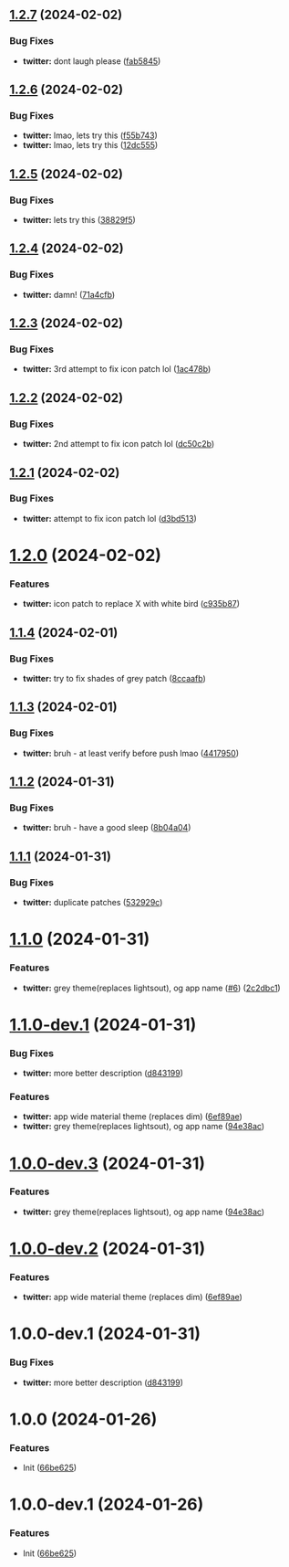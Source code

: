 ## [1.2.7](https://github.com/IndusAryan/twitter-patches/compare/v1.2.6...v1.2.7) (2024-02-02)


### Bug Fixes

* **twitter:** dont laugh please ([fab5845](https://github.com/IndusAryan/twitter-patches/commit/fab5845438dabb6e8ca57bc78b6e66d108d26489))

## [1.2.6](https://github.com/IndusAryan/twitter-patches/compare/v1.2.5...v1.2.6) (2024-02-02)


### Bug Fixes

* **twitter:** lmao, lets try this ([f55b743](https://github.com/IndusAryan/twitter-patches/commit/f55b743f8a6baf4867ffa500f15122884d4c6603))
* **twitter:** lmao, lets try this ([12dc555](https://github.com/IndusAryan/twitter-patches/commit/12dc55517b3e7600b9e7447a1d32c7ba9d5b4d5b))

## [1.2.5](https://github.com/IndusAryan/twitter-patches/compare/v1.2.4...v1.2.5) (2024-02-02)


### Bug Fixes

* **twitter:** lets try this ([38829f5](https://github.com/IndusAryan/twitter-patches/commit/38829f5c60a1b69dc725b51214ef3f6b28ff4454))

## [1.2.4](https://github.com/IndusAryan/twitter-patches/compare/v1.2.3...v1.2.4) (2024-02-02)


### Bug Fixes

* **twitter:** damn! ([71a4cfb](https://github.com/IndusAryan/twitter-patches/commit/71a4cfba1c134c03418ca7ffc39942aa38158e34))

## [1.2.3](https://github.com/IndusAryan/twitter-patches/compare/v1.2.2...v1.2.3) (2024-02-02)


### Bug Fixes

* **twitter:** 3rd attempt to fix icon patch lol ([1ac478b](https://github.com/IndusAryan/twitter-patches/commit/1ac478ba6b2a33710d2a08edc08058cbb48c7235))

## [1.2.2](https://github.com/IndusAryan/twitter-patches/compare/v1.2.1...v1.2.2) (2024-02-02)


### Bug Fixes

* **twitter:** 2nd attempt to fix icon patch lol ([dc50c2b](https://github.com/IndusAryan/twitter-patches/commit/dc50c2bbe6893667267231ede70de86000aa0dd8))

## [1.2.1](https://github.com/IndusAryan/twitter-patches/compare/v1.2.0...v1.2.1) (2024-02-02)


### Bug Fixes

* **twitter:** attempt to fix icon patch lol ([d3bd513](https://github.com/IndusAryan/twitter-patches/commit/d3bd513bf0f7aaa9d185726c3ef27dc58506ceb1))

# [1.2.0](https://github.com/IndusAryan/twitter-patches/compare/v1.1.4...v1.2.0) (2024-02-02)


### Features

* **twitter:** icon patch to replace X with white bird ([c935b87](https://github.com/IndusAryan/twitter-patches/commit/c935b8754d90f4da37f19c83f4423296107a1f35))

## [1.1.4](https://github.com/IndusAryan/twitter-patches/compare/v1.1.3...v1.1.4) (2024-02-01)


### Bug Fixes

* **twitter:** try to fix shades of grey patch ([8ccaafb](https://github.com/IndusAryan/twitter-patches/commit/8ccaafb8c8e9f6c7cb12df3fbbf4c1bc278948aa))

## [1.1.3](https://github.com/IndusAryan/twitter-patches/compare/v1.1.2...v1.1.3) (2024-02-01)


### Bug Fixes

* **twitter:** bruh - at least verify before push lmao ([4417950](https://github.com/IndusAryan/twitter-patches/commit/4417950749cff247df6581c2b251eade96e94e8f))

## [1.1.2](https://github.com/IndusAryan/twitter-patches/compare/v1.1.1...v1.1.2) (2024-01-31)


### Bug Fixes

* **twitter:** bruh - have a good sleep ([8b04a04](https://github.com/IndusAryan/twitter-patches/commit/8b04a040cf464b7ee5e477a44c9af0e54acf472d))

## [1.1.1](https://github.com/IndusAryan/twitter-patches/compare/v1.1.0...v1.1.1) (2024-01-31)


### Bug Fixes

* **twitter:** duplicate patches ([532929c](https://github.com/IndusAryan/twitter-patches/commit/532929c822c4c95e9e5eb27feb9492bb7ca8efe6))

# [1.1.0](https://github.com/IndusAryan/twitter-patches/compare/v1.0.0...v1.1.0) (2024-01-31)


### Features

* **twitter:** grey theme(replaces lightsout), og app name ([#6](https://github.com/IndusAryan/twitter-patches/issues/6)) ([2c2dbc1](https://github.com/IndusAryan/twitter-patches/commit/2c2dbc1a6e4a3b93657480de564791167839f422))

# [1.1.0-dev.1](https://github.com/IndusAryan/twitter-patches/compare/v1.0.0...v1.1.0-dev.1) (2024-01-31)


### Bug Fixes

* **twitter:** more better description ([d843199](https://github.com/IndusAryan/twitter-patches/commit/d843199fd2d286760fb6420f471bdc73778c2650))


### Features

* **twitter:** app wide material theme (replaces dim) ([6ef89ae](https://github.com/IndusAryan/twitter-patches/commit/6ef89ae9c6a2aa48ea08fc61114ca249a1469e90))
* **twitter:** grey theme(replaces lightsout), og app name ([94e38ac](https://github.com/IndusAryan/twitter-patches/commit/94e38ac5b03b2dfc8f7c4ce9cc1dae0436a26e54))

# [1.0.0-dev.3](https://github.com/IndusAryan/twitter-patches/compare/v1.0.0-dev.2...v1.0.0-dev.3) (2024-01-31)

### Features

* **twitter:** grey theme(replaces lightsout), og app name ([94e38ac](https://github.com/IndusAryan/twitter-patches/commit/94e38ac5b03b2dfc8f7c4ce9cc1dae0436a26e54))

# [1.0.0-dev.2](https://github.com/IndusAryan/twitter-patches/compare/v1.0.0-dev.1...v1.0.0-dev.2) (2024-01-31)


### Features

* **twitter:** app wide material theme (replaces dim) ([6ef89ae](https://github.com/IndusAryan/twitter-patches/commit/6ef89ae9c6a2aa48ea08fc61114ca249a1469e90))

# 1.0.0-dev.1 (2024-01-31)


### Bug Fixes

* **twitter:** more better description ([d843199](https://github.com/IndusAryan/twitter-patches/commit/d843199fd2d286760fb6420f471bdc73778c2650))

# 1.0.0 (2024-01-26)


### Features

* Init ([66be625](https://github.com/ReVanced/revanced-patches-template/commit/66be625f25ee2d678dac62a5bf4daa631284f8f6))

# 1.0.0-dev.1 (2024-01-26)


### Features

* Init ([66be625](https://github.com/ReVanced/revanced-patches-template/commit/66be625f25ee2d678dac62a5bf4daa631284f8f6))
